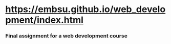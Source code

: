 # https://embsu.github.io/web_development/index.html

 <h3>Final assignment for a web development course</h3>

